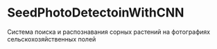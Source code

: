 # SeedPhotoDetectoinWithCNN
Система поиска и распознавания сорных растений на фотографиях сельскохозяйственных полей
